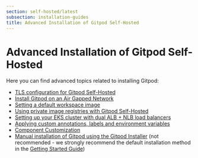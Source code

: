 ```yaml
---
section: self-hosted/latest
subsection: installation-guides
title: Advanced Installation of Gitpod Self-Hosted
---
```


<script context="module">
  export const prerender = true;
</script>

# Advanced Installation of Gitpod Self-Hosted

Here you can find advanced topics related to installing Gitpod:

- [TLS configuration for Gitpod Self-Hosted](./advanced/tls)
- [Install Gitpod on an Air Gapped Network](./advanced/air-gap)
- [Setting a default workspace image](./advanced/default-workspace-image)
- [Using private image registries with Gitpod Self-Hosted](./advanced/private-registries)
- [Setting up your EKS cluster with dual ALB + NLB load balancers](./advanced/eks-with-alb-and-nlb)
- [Applying custom annotations, labels and environment variables](./advanced/customization)
- [Component Customization](./advanced/components)
- [Manual installation of Gitpod using the Gitpod Installer](https://github.com/gitpod-io/gitpod/tree/main/install/installer) (not recommended - we strongly recommend the default installation method in the [Getting Started Guide](./getting-started))
<!-- The above should be removed as soon as we have most customers using the default method (a.k.a. replicated flow) -->
